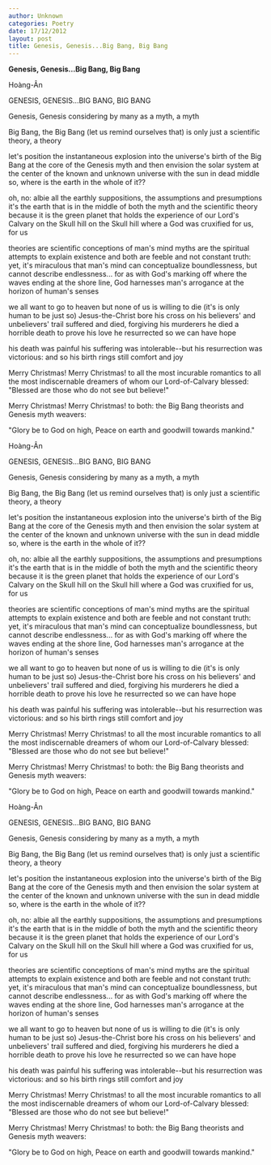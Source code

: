 ```yaml
---
author: Unknown
categories: Poetry
date: 17/12/2012
layout: post
title: Genesis, Genesis...Big Bang, Big Bang
---
```


**Genesis, Genesis...Big Bang, Big Bang**

Hoàng-Ân


GENESIS, GENESIS...BIG BANG, BIG BANG


Genesis, Genesis
considering by many
as a myth, a myth

Big Bang, the Big Bang
(let us remind ourselves that)
is o­nly just
a scientific
theory, a theory

let's position the instantaneous
explosion into the universe's birth
of the Big Bang
at the core of the Genesis myth
and then envision
the solar system at the center
of the known and unknown
universe
with the sun in dead middle
so, where is the earth
in the whole of it??

oh, no:
albie all the earthly suppositions,
the assumptions and presumptions
it's the earth that is in the middle of
both the myth and the scientific theory
because it is the green planet
that holds the
experience of our Lord's Calvary
on the Skull hill
on the Skull hill
where a God was cruxified
for us, for us

theories are scientific conceptions of man's mind
myths are the spiritual attempts to explain existence
and both are feeble and not constant truth:
yet, it's miraculous that man's mind
can conceptualize boundlessness,
but cannot describe endlessness...
for as with God's marking off where
the waves ending at the shore line,
God harnesses man's arrogance
at the horizon of human's senses

we all want to go to heaven
but none of us is willing to die
(it's is o­nly human to be just so)
Jesus-the-Christ bore his cross
on his believers' and unbelievers' trail
suffered and died, forgiving his murderers
he died a horrible death to prove his love
he resurrected so we can have hope

his death was painful
his suffering was intolerable--but
his resurrection was victorious: and so
his birth rings still comfort and joy

Merry Christmas! Merry Christmas!
to all the most incurable romantics
to all the most indiscernable dreamers
of whom our Lord-of-Calvary blessed:
"Blessed are those who do not see but believe!"

Merry Christmas! Merry Christmas!
to both:
the Big Bang theorists
and Genesis myth weavers:

"Glory be to God o­n high,
  Peace o­n earth and goodwill towards mankind."

Hoàng-Ân


GENESIS, GENESIS...BIG BANG, BIG BANG


Genesis, Genesis
considering by many
as a myth, a myth

Big Bang, the Big Bang
(let us remind ourselves that)
is o­nly just
a scientific
theory, a theory

let's position the instantaneous
explosion into the universe's birth
of the Big Bang
at the core of the Genesis myth
and then envision
the solar system at the center
of the known and unknown
universe
with the sun in dead middle
so, where is the earth
in the whole of it??

oh, no:
albie all the earthly suppositions,
the assumptions and presumptions
it's the earth that is in the middle of
both the myth and the scientific theory
because it is the green planet
that holds the
experience of our Lord's Calvary
on the Skull hill
on the Skull hill
where a God was cruxified
for us, for us

theories are scientific conceptions of man's mind
myths are the spiritual attempts to explain existence
and both are feeble and not constant truth:
yet, it's miraculous that man's mind
can conceptualize boundlessness,
but cannot describe endlessness...
for as with God's marking off where
the waves ending at the shore line,
God harnesses man's arrogance
at the horizon of human's senses

we all want to go to heaven
but none of us is willing to die
(it's is o­nly human to be just so)
Jesus-the-Christ bore his cross
on his believers' and unbelievers' trail
suffered and died, forgiving his murderers
he died a horrible death to prove his love
he resurrected so we can have hope

his death was painful
his suffering was intolerable--but
his resurrection was victorious: and so
his birth rings still comfort and joy

Merry Christmas! Merry Christmas!
to all the most incurable romantics
to all the most indiscernable dreamers
of whom our Lord-of-Calvary blessed:
"Blessed are those who do not see but believe!"

Merry Christmas! Merry Christmas!
to both:
the Big Bang theorists
and Genesis myth weavers:

"Glory be to God o­n high,
  Peace o­n earth and goodwill towards mankind."

Hoàng-Ân


GENESIS, GENESIS...BIG BANG, BIG BANG


Genesis, Genesis
considering by many
as a myth, a myth

Big Bang, the Big Bang
(let us remind ourselves that)
is o­nly just
a scientific
theory, a theory

let's position the instantaneous
explosion into the universe's birth
of the Big Bang
at the core of the Genesis myth
and then envision
the solar system at the center
of the known and unknown
universe
with the sun in dead middle
so, where is the earth
in the whole of it??

oh, no:
albie all the earthly suppositions,
the assumptions and presumptions
it's the earth that is in the middle of
both the myth and the scientific theory
because it is the green planet
that holds the
experience of our Lord's Calvary
on the Skull hill
on the Skull hill
where a God was cruxified
for us, for us

theories are scientific conceptions of man's mind
myths are the spiritual attempts to explain existence
and both are feeble and not constant truth:
yet, it's miraculous that man's mind
can conceptualize boundlessness,
but cannot describe endlessness...
for as with God's marking off where
the waves ending at the shore line,
God harnesses man's arrogance
at the horizon of human's senses

we all want to go to heaven
but none of us is willing to die
(it's is o­nly human to be just so)
Jesus-the-Christ bore his cross
on his believers' and unbelievers' trail
suffered and died, forgiving his murderers
he died a horrible death to prove his love
he resurrected so we can have hope

his death was painful
his suffering was intolerable--but
his resurrection was victorious: and so
his birth rings still comfort and joy

Merry Christmas! Merry Christmas!
to all the most incurable romantics
to all the most indiscernable dreamers
of whom our Lord-of-Calvary blessed:
"Blessed are those who do not see but believe!"

Merry Christmas! Merry Christmas!
to both:
the Big Bang theorists
and Genesis myth weavers:

"Glory be to God o­n high,
  Peace o­n earth and goodwill towards mankind."
